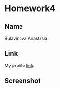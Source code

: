 # Homework4

## Name

Bulavinova Anastasia


## Link

My profile [link](https://codefights.com/profile/anastasiab/stats).


## Screenshot

